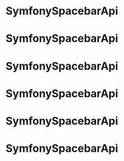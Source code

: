 # SymfonySpacebarApi
# SymfonySpacebarApi
# SymfonySpacebarApi
# SymfonySpacebarApi
# SymfonySpacebarApi
# SymfonySpacebarApi
